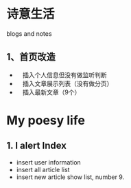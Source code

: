 # 诗意生活
blogs and notes  
## 1、首页改造  
* &emsp;插入个人信息但没有做监听判断  
* &emsp;插入文章展示列表（没有做分页）  
* &emsp;插入最新文章（9个）

# My poesy life
## 1. I alert Index
* insert user information
* insert all article list
* insert new article show list, number 9.